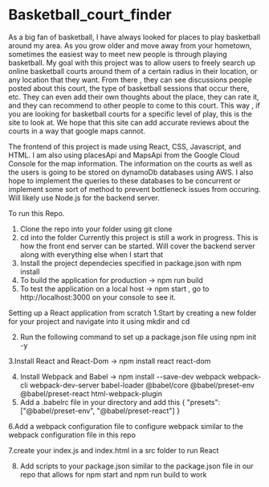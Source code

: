 # Basketball_court_finder

As a big fan of basketball, I have always looked for places to play basketball around my area. As you grow older and move away from your hometown, sometimes the easiest way to meet new people is through playing basketball. My goal with this project was to allow users to freely search up online basketball courts around them of a certain radius in their location, or any location that they want. From there , they can see discussions people posted about this court, the type of basketball sessions that occur there, etc. They can even add their own thoughts about the place, they can rate it, and they can recommend to other people to come to this court. This way , if you are looking for basketball courts for a specific level of play, this is the site to look at. We hope that this site can add accurate reviews about the courts in a way that google maps cannot.

The frontend of this project is made using React, CSS, Javascript, and HTML. I am also using placesApi and MapsApi from the Google Cloud Console for the map information. The information on the courts as well as the users is going to be stored on dynamoDb databases using AWS. I also hope to implement the queries to these databases to be concurrent or implement some sort of method to prevent bottleneck issues from occuring. Will likely use Node.js for the backend server.

To run this Repo.
1. Clone the repo into your folder using git clone
2. cd into the folder
Currently this project is still a work in progress. This is how the front end server can be started. Will cover the backend server along with everything else when I start that
4. Install the project dependecies specified in package.json with npm install
5. To build the application for production -> npm run build
6. To test the application on a local host -> npm start , go to http://localhost:3000 on your console to see it.


Setting up a React application from scratch
1.Start by creating a new folder for your project and navigate into it using mkdir and cd

2. Run the following command to set up a package.json file using npm init -y
   
3.Install React and React-Dom -> npm install react react-dom

4. Install Webpack and Babel -> npm install --save-dev webpack webpack-cli webpack-dev-server babel-loader @babel/core @babel/preset-env @babel/preset-react html-webpack-plugin
5. Add a .babelrc file in your directory and add this {
  "presets": ["@babel/preset-env", "@babel/preset-react"]
}

6.Add a webpack configuration file to configure webpack similar to the webpack configuration file in this repo

7.create your index.js and index.html in a src folder to run React 

8. Add scripts to your package.json similar to the package.json file in our repo that allows for npm start and npm run build to work
